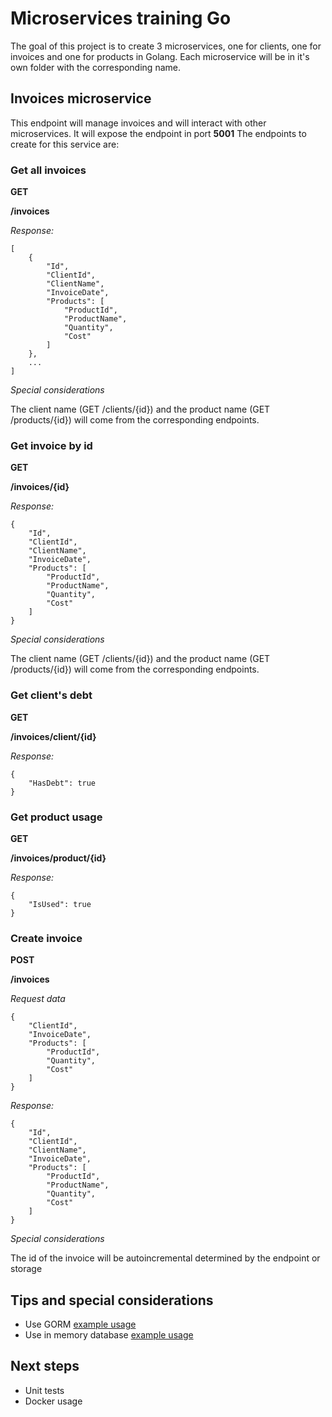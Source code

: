 # Microservices training Go

The goal of this project is to create 3 microservices, one for clients, one for invoices and one for products in Golang. Each microservice will be in it's own folder with the corresponding name.

## Invoices microservice

This endpoint will manage invoices and will interact with other microservices. It will expose the endpoint in port **5001**
The endpoints to create for this service are:

### Get all invoices

**GET**

**/invoices**

*Response:*
```
[
	{
		"Id",
		"ClientId",
		"ClientName",
		"InvoiceDate",
		"Products": [
			"ProductId",
			"ProductName",
			"Quantity",
			"Cost"
		]
	},
	...
]
```


*Special considerations*

The client name (GET /clients/{id}) and the product name (GET /products/{id}) will come from the corresponding endpoints.

### Get invoice by id

**GET**

**/invoices/{id}**

*Response:*
```
{
	"Id",
	"ClientId",
	"ClientName",
	"InvoiceDate",
	"Products": [
		"ProductId",
		"ProductName",
		"Quantity",
		"Cost"
	]
}
```

*Special considerations*

The client name (GET /clients/{id}) and the product name (GET /products/{id}) will come from the corresponding endpoints.

### Get client's debt

**GET**

**/invoices/client/{id}**

*Response:*
```
{
	"HasDebt": true 
}
```

### Get product usage

**GET**

**/invoices/product/{id}**

*Response:*
```
{
	"IsUsed": true 
}
```

### Create invoice

**POST**

**/invoices**

*Request data*
```
{
	"ClientId",
	"InvoiceDate",
	"Products": [
		"ProductId",
		"Quantity",
		"Cost"
	]
}
```

*Response:*
```
{
	"Id",
	"ClientId",
	"ClientName",
	"InvoiceDate",
	"Products": [
		"ProductId",
		"ProductName",
		"Quantity",
		"Cost"
	]
}
```

*Special considerations*

The id of the invoice will be autoincremental determined by the endpoint or storage
		
## Tips and special considerations
- Use GORM [example usage](https://github.com/mludeiro/go-micro)
- Use in memory database [example usage](https://github.com/mludeiro/go-micro)

## Next steps
- Unit tests
- Docker usage
